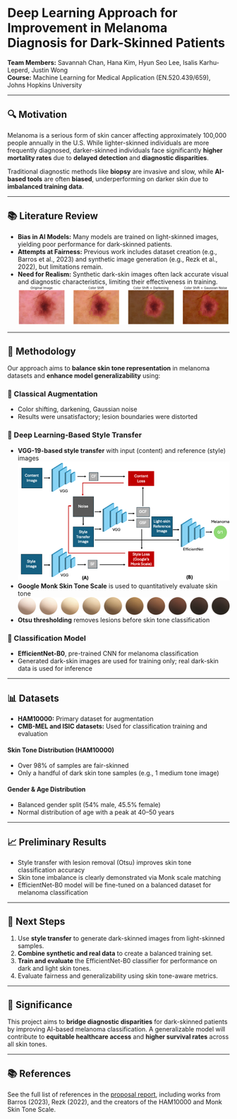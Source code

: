 # Deep Learning Approach for Improvement in Melanoma Diagnosis for Dark-Skinned Patients

**Team Members:** Savannah Chan, Hana Kim, Hyun Seo Lee, Isalis Karhu-Leperd, Justin Wong  
**Course:** Machine Learning for Medical Application (EN.520.439/659), Johns Hopkins University  

---

## 🔍 Motivation

Melanoma is a serious form of skin cancer affecting approximately 100,000 people annually in the U.S. While lighter-skinned individuals are more frequently diagnosed, darker-skinned individuals face significantly **higher mortality rates** due to **delayed detection** and **diagnostic disparities**. 

Traditional diagnostic methods like **biopsy** are invasive and slow, while **AI-based tools** are often **biased**, underperforming on darker skin due to **imbalanced training data**.

---

## 📚 Literature Review

- **Bias in AI Models:** Many models are trained on light-skinned images, yielding poor performance for dark-skinned patients.
- **Attempts at Fairness:** Previous work includes dataset creation (e.g., Barros et al., 2023) and synthetic image generation (e.g., Rezk et al., 2022), but limitations remain.
- **Need for Realism:** Synthetic dark-skin images often lack accurate visual and diagnostic characteristics, limiting their effectiveness in training.
![Classical Data Augmentation Techniques](figs/classic_image_augmentation.png)

---

## 🧪 Methodology

Our approach aims to **balance skin tone representation** in melanoma datasets and **enhance model generalizability** using:

### 🔁 Classical Augmentation
- Color shifting, darkening, Gaussian noise
- Results were unsatisfactory; lesion boundaries were distorted

### 🎨 Deep Learning-Based Style Transfer
- **VGG-19-based style transfer** with input (content) and reference (style) images
![Model Architecture](figs/model.png)
- **Google Monk Skin Tone Scale** is used to quantitatively evaluate skin tone
![Google Monk Skin Tone Scale](figs/Complete_MST_Scale.png)
- **Otsu thresholding** removes lesions before skin tone classification

### 🧠 Classification Model
- **EfficientNet-B0**, pre-trained CNN for melanoma classification
- Generated dark-skin images are used for training only; real dark-skin data is used for inference

---

## 📊 Datasets

- **HAM10000:** Primary dataset for augmentation
- **CMB-MEL and ISIC datasets:** Used for classification training and evaluation

#### Skin Tone Distribution (HAM10000)
- Over 98% of samples are fair-skinned
- Only a handful of dark skin tone samples (e.g., 1 medium tone image)

#### Gender & Age Distribution
- Balanced gender split (54% male, 45.5% female)
- Normal distribution of age with a peak at 40–50 years

---

## 📈 Preliminary Results

- Style transfer with lesion removal (Otsu) improves skin tone classification accuracy
- Skin tone imbalance is clearly demonstrated via Monk scale matching
- EfficientNet-B0 model will be fine-tuned on a balanced dataset for melanoma classification

---

## 🚀 Next Steps

1. Use **style transfer** to generate dark-skinned images from light-skinned samples.
2. **Combine synthetic and real data** to create a balanced training set.
3. **Train and evaluate** the EfficientNet-B0 classifier for performance on dark and light skin tones.
4. Evaluate fairness and generalizability using skin tone-aware metrics.

---

## 📌 Significance

This project aims to **bridge diagnostic disparities** for dark-skinned patients by improving AI-based melanoma classification. A generalizable model will contribute to **equitable healthcare access** and **higher survival rates** across all skin tones.

---

## 📚 References

See the full list of references in the [proposal report](./Project_Midterm_Report_MLMA_2025.pdf), including works from Barros (2023), Rezk (2022), and the creators of the HAM10000 and Monk Skin Tone Scale.
